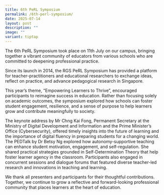 ```yaml
---
title: 6th PeRL Symposium
permalink: /6th-perl-symposium/
date: 2025-07-14
layout: post
description: ""
image: ""
variant: tiptap
---
```

<p>The 6th PeRL Symposium took place on 11th July on our campus, bringing
together a vibrant community of educators from various schools who are
committed to deepening professional practice.</p>
<p>Since its launch in 2014, the RGS PeRL Symposium has provided a platform
for teacher-practitioners and educational researchers to exchange ideas,
reflect on practice, and advance pedagogical research in Singapore.</p>
<p>This year’s theme, “Empowering Learners to Thrive”, encouraged participants
to reimagine success in education. Rather than focusing solely on academic
outcomes, the symposium explored how schools can foster student engagement,
resilience, and a sense of purpose to help learners grow and contribute
meaningfully to society.</p>
<p>The keynote address by Mr Chng Kai Fong, Permanent Secretary at the Ministry
of Digital Development and Information and the Prime Minister’s Office
(Cybersecurity), offered timely insights into the future of learning and
the importance of digital fluency in preparing students for a changing
world. The PEDTalk by Dr Betsy Ng explored how autonomy-supportive teaching
can enhance student motivation, engagement, and self-regulation. She shared
practical strategies grounded in Self-Determination Theory that help foster
learner agency in the classroom. Participants also engaged in concurrent
sessions and dialogue forums that featured diverse teacher-led research
and innovations in teaching and learning.</p>
<p>We thank all presenters and participants for their thoughtful contributions.
Together, we continue to grow a reflective and forward-looking professional
community that places learners at the heart of education.</p>